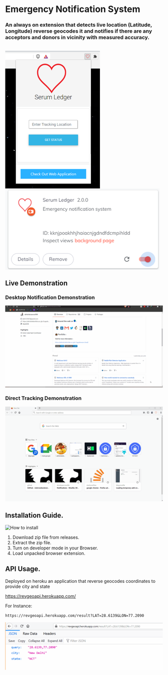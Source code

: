 # Emergency Notification System

### An always on extension that detects live location (Latitude, Longitude) reverse geocodes it and notifies if there are any acceptors and donors in vicinity with measured accuracy.

<br>
<a href="https://github.com/abhisheksaxena1998/">
  <img align="center" src="/howTo/popupimage.png" height="440rem" />
</a>
<a href="https://github.com/abhisheksaxena1998/">
  <img align="center" src="/howTo/SLimage.png" height="260rem"/>
</a>

## Live Demonstration

### Desktop Notification Demonstration

![demo](/howTo/DesktopNotificationDemov2.gif)

### Direct Tracking Demonstration

![demo](/howTo/DesktopNotificationDemov3.gif)

## Installation Guide.

![How to install](/howTo/howtouse.gif)

1.	Download zip file from releases.
2.	Extract the zip file.
3.	Turn on developer mode in your Browser.
4. Load unpacked browser extension.

## API Usage.

Deployed on heroku an application that reverse geocodes coordinates to provide city and state

https://revgeoapi.herokuapp.com/

For Instance:

    https://revgeoapi.herokuapp.com/result?LAT=28.6139&LON=77.2090

![API Usage](/howTo/APIUsage.gif)
